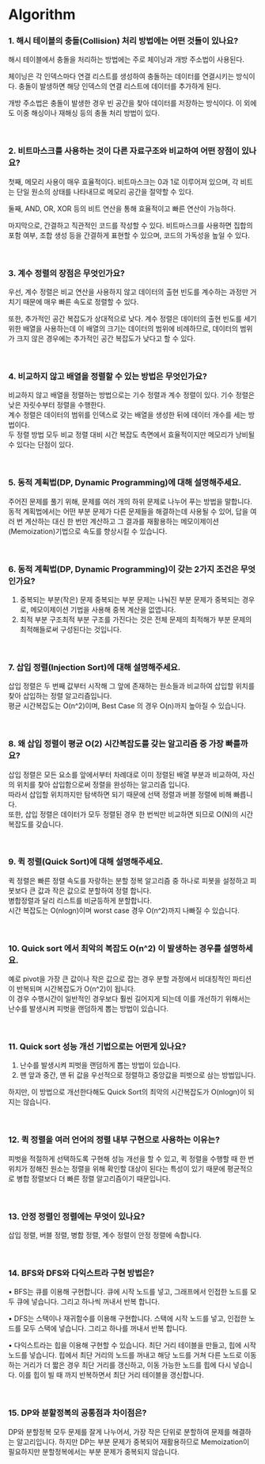 # Algorithm

### 1. 해시 테이블의 충돌(Collision) 처리 방법에는 어떤 것들이 있나요?

해시 테이블에서 충돌을 처리하는 방법에는 주로 체이닝과 개방 주소법이 사용된다. 

체이닝은 각 인덱스마다 연결 리스트를 생성하여 충돌하는 데이터를 연결시키는 방식이다. 충돌이 발생하면 해당 인덱스의 연결 리스트에 데이터를 추가하게 된다. 

개방 주소법은 충돌이 발생한 경우 빈 공간을 찾아 데이터를 저장하는 방식이다. 이 외에도 이중 해싱이나 재해싱 등의 충돌 처리 방법이 있다.

<br>

### 2. 비트마스크를 사용하는 것이 다른 자료구조와 비교하여 어떤 장점이 있나요?

첫째, 메모리 사용이 매우 효율적이다. 비트마스크는 0과 1로 이루어져 있으며, 각 비트는 단일 원소의 상태를 나타내므로 메모리 공간을 절약할 수 있다. 

둘째, AND, OR, XOR 등의 비트 연산을 통해 효율적이고 빠른 연산이 가능하다. 

마지막으로, 간결하고 직관적인 코드를 작성할 수 있다. 비트마스크를 사용하면 집합의 포함 여부, 조합 생성 등을 간결하게 표현할 수 있으며, 코드의 가독성을 높일 수 있다.

<br>

### 3. 계수 정렬의 장점은 무엇인가요?

우선, 계수 정렬은 비교 연산을 사용하지 않고 데이터의 출현 빈도를 계수하는 과정만 거치기 때문에 매우 빠른 속도로 정렬할 수 있다. 

또한, 추가적인 공간 복잡도가 상대적으로 낮다. 계수 정렬은 데이터의 출현 빈도를 세기 위한 배열을 사용하는데 이 배열의 크기는 데이터의 범위에 비례하므로, 데이터의 범위가 크지 않은 경우에는 추가적인 공간 복잡도가 낮다고 할 수 있다.

<br>

### 4. 비교하지 않고 배열을 정렬할 수 있는 방법은 무엇인가요?

비교하지 않고 배열을 정렬하는 방법으로는 기수 정렬과 계수 정렬이 있다. 기수 정렬은 낮은 자릿수부터 정렬을 수행한다.  
계수 정렬은 데이터의 범위를 인덱스로 갖는 배열을 생성한 뒤에 데이터 개수를 세는 방법이다.  
두 정렬 방법 모두 비교 정렬 대비 시간 복잡도 측면에서 효율적이지만 메모리가 낭비될 수 있다는 단점이 있다.

<br>

### 5. 동적 계획법(DP, Dynamic Programming)에 대해 설명해주세요.

주어진 문제를 풀기 위해, 문제를 여러 개의 하위 문제로 나누어 푸는 방법을 말합니다.  
동적 계획법에서는 어떤 부분 문제가 다른 문제들을 해결하는데 사용될 수 있어, 답을 여러 번 계산하는 대신 한 번만 계산하고 그 결과를 재활용하는 메모이제이션(Memoization)기법으로 속도를 향상시킬 수 있습니다.

<br>

### 6. 동적 계획법(DP, Dynamic Programming)이 갖는 2가지 조건은 무엇인가요? 

1. 중복되는 부분(작은) 문제 중복되는 부분 문제는 나눠진 부분 문제가 중복되는 경우로, 메모이제이션 기법을 사용해 중복 계산을 없앱니다.  
2. 최적 부분 구조최적 부분 구조를 가진다는 것은 전체 문제의 최적해가 부분 문제의 최적해들로써 구성된다는 것입니다.

<br>

### 7. 삽입 정렬(Injection Sort)에 대해 설명해주세요.

삽입 정렬은 두 번째 값부터 시작해 그 앞에 존재하는 원소들과 비교하여 삽입할 위치를 찾아 삽입하는 정렬 알고리즘입니다.  
평균 시간복잡도는 O(n^2)이며, Best Case 의 경우 O(n)까지 높아질 수 있습니다.  

<br>

### 8. 왜 삽입 정렬이 평균 O(2) 시간복잡도를 갖는 알고리즘 중 가장 빠를까요?

삽입 정렬은 모든 요소를 앞에서부터 차례대로 이미 정렬된 배열 부분과 비교하여, 자신의 위치를 찾아 삽입함으로써 정렬을 완성하는 알고리즘 입니다.  
따라서 삽입할 위치까지만 탐색하면 되기 때문에 선택 정렬과 버블 정렬에 비해 빠릅니다.  
또한, 삽입 정렬은 데이터가 모두 정렬된 경우 한 번씩만 비교하면 되므로 O(N)의 시간복잡도를 갖습니다.

<br>

### 9. 퀵 정렬(Quick Sort)에 대해 설명해주세요.

  퀵 정렬은 빠른 정렬 속도를 자랑하는 분할 정복 알고리즘 중 하나로 피봇을 설정하고 피봇보다 큰 값과 작은 값으로 분할하여 정렬 합니다.  
  병합정렬과 달리 리스트를 비균등하게 분할합니다.  
  시간 복잡도는 O(nlogn)이며 worst case 경우 O(n^2)까지 나빠질 수 있습니다.

<br>

### 10. Quick sort 에서 최악의 복잡도 O(n^2) 이 발생하는 경우를 설명하세요.
  
  예로 pivot을 가장 큰 값이나 작은 값으로 잡는 경우 분할 과정에서 비대칭적인 파티션이 반복되며 시간복잡도가 O(n^2)이 됩니다.  
  이 경우 수행시간이 일반적인 경우보다 훨씬 길어지게 되는데 이를 개선하기 위해서는 난수를 발생시켜 피벗을 랜덤하게 뽑는 방법이 있습니다.

<br>

### 11. Quick sort 성능 개선 기법으로는 어떤게 있나요?

1. 난수를 발생시켜 피벗을 랜덤하게 뽑는 방법이 있습니다.   
2. 맨 앞과 중간, 맨 뒤 값을 우선적으로 정렬하고 중앙값을 피벗으로 삼는 방법입니다.
   
하지만, 이 방법으로 개선한다해도 Quick Sort의 최악의 시간복잡도가 O(nlogn)이 되지는 않습니다.

<br>

### 12. 퀵 정렬을 여러 언어의 정렬 내부 구현으로 사용하는 이유는?

피벗을 적절하게 선택하도록 구현해 성능 개선을 할 수 있고, 퀵 정렬을 수행할 때 한 번 위치가 정해진 원소는 정렬을 위해 확인할 대상이 된다는 특성이 있기 때문에 평균적으로 병합 정렬보다 더 빠른 정렬 알고리즘이기 때문입니다.

<br>

### 13. 안정 정렬인 정렬에는 무엇이 있나요?

삽입 정렬, 버블 정렬, 병합 정렬, 계수 정렬이 안정 정렬에 속합니다.

<br>


### 14. BFS와 DFS와 다익스트라 구현 방법은?

• BFS는 큐를 이용해 구현합니다. 큐에 시작 노드를 넣고, 그래프에서 인접한 노드를 모두 큐에 넣습니다. 그리고 하나씩 꺼내서 반복 합니다.  
  
• DFS는 스택이나 재귀함수를 이용해 구현합니다. 스택에 시작 노드를 넣고, 인접한 노드를 모두 스택에 넣습니다. 그리고 하나를 꺼내서 반복 합니다.  
  
• 다익스트라는 힙을 이용해 구현할 수 있습니다. 최단 거리 테이블을 만들고, 힙에 시작 노드를 넣습니다. 힙에서 최단 거리의 노드를 꺼내고 해당 노드를 거쳐 다른 노드로 이동하는 거리가 더 짧은 경우 최단 거리를 갱신하고, 이동 가능한 노드를 힙에 다시 넣습니다. 이를 힙이 빌 때 까지 반복하면서 최단 거리 테이블을 갱신합니다.

<br>

### 15. DP와 분할정복의 공통점과 차이점은?

DP와 분할정복 모두 문제를 잘게 나누어서, 가장 작은 단위로 분할하여 문제를 해결하는 알고리입니다. 
하지만 DP는 부분 문제가 중복되어 재활용하므로 Memoization이 필요하지만 분할정복에서는 부분 문제가 중복되지 않습니다.

<br>

